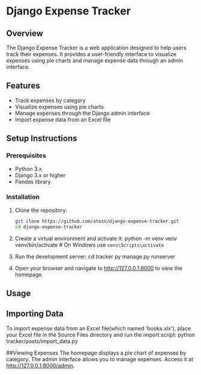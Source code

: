 # Django Expense Tracker

## Overview
The Django Expense Tracker is a web application designed to help users track their expenses. It provides a user-friendly interface to visualize expenses using pie charts and manage expense data through an admin interface.

## Features
- Track expenses by category
- Visualize expenses using pie charts
- Manage expenses through the Django admin interface
- Import expense data from an Excel file


## Setup Instructions

### Prerequisites
- Python 3.x
- Django 3.x or higher
- Pandas library

### Installation
1. Clone the repository:
   ```bash
   git clone https://github.com/atezn/django-expense-tracker.git
   cd django-expense-tracker

2. Create a virtual environment and activate it:
  python -m venv venv
  venv/bin/activate  # On Windows use `venv\Scripts\activate`

3. Run the development server:
  cd tracker
  py manage.py runserver

4. Open your browser and navigate to http://127.0.0.1:8000 to view the homepage.

## Usage

## Importing Data
To import expense data from an Excel file(which named 'books.xlx'), place your Excel file in the Source Files directory and run the import script:
  python tracker/posts/import_data.py

##Viewing Expenses
The homepage displays a pie chart of expenses by category.
The admin interface allows you to manage expenses. Access it at http://127.0.0.1:8000/admin.


